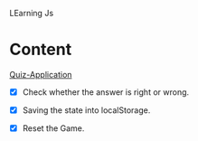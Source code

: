 LEarning Js

# Content 

[Quiz-Application](https://amaan-quiz.herokuapp.com/)

- [X] Check whether the answer is right or wrong.
- [X] Saving the state into localStorage.
- [X] Reset the Game.

